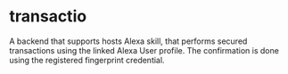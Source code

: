 # transactio

A backend that supports hosts Alexa skill, that performs secured transactions using the linked Alexa User profile.
The confirmation is done using the registered fingerprint credential.
